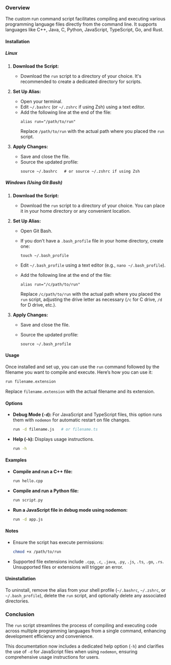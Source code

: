 ### Overview

The custom run command script facilitates compiling and executing various programming language files directly from the command line. It supports languages like C++, Java, C, Python, JavaScript, TypeScript, Go, and Rust.

#### Installation

##### Linux

1. **Download the Script:**

   - Download the `run` script to a directory of your choice. It's recommended to create a dedicated directory for scripts.

2. **Set Up Alias:**

   - Open your terminal.
   - Edit `~/.bashrc` (or `~/.zshrc` if using Zsh) using a text editor.
   - Add the following line at the end of the file:
     ```
     alias run="/path/to/run"
     ```
     Replace `/path/to/run` with the actual path where you placed the `run` script.

3. **Apply Changes:**
   - Save and close the file.
   - Source the updated profile:
     ```
     source ~/.bashrc   # or source ~/.zshrc if using Zsh
     ```

##### Windows (Using Git Bash)

1. **Download the Script:**

   - Download the `run` script to a directory of your choice. You can place it in your home directory or any convenient location.

2. **Set Up Alias:**

   - Open Git Bash.

   - If you don't have a `.bash_profile` file in your home directory, create one:

     ```
     touch ~/.bash_profile
     ```

   - Edit `~/.bash_profile` using a text editor (e.g., `nano ~/.bash_profile`).

   - Add the following line at the end of the file:
     ```
     alias run="/c/path/to/run"
     ```
     Replace `/c/path/to/run` with the actual path where you placed the `run` script, adjusting the drive letter as necessary (`/c` for C drive, `/d` for D drive, etc.).

3. **Apply Changes:**

   - Save and close the file.

   - Source the updated profile:
     ```
     source ~/.bash_profile
     ```

#### Usage

Once installed and set up, you can use the `run` command followed by the filename you want to compile and execute. Here’s how you can use it:

```bash
run filename.extension
```

Replace `filename.extension` with the actual filename and its extension.

#### Options

- **Debug Mode (`-d`):** For JavaScript and TypeScript files, this option runs them with `nodemon` for automatic restart on file changes.

  ```bash
  run -d filename.js   # or filename.ts
  ```

- **Help (`-h`):** Displays usage instructions.
  ```bash
  run -h
  ```

#### Examples

- **Compile and run a C++ file:**

  ```bash
  run hello.cpp
  ```

- **Compile and run a Python file:**

  ```bash
  run script.py
  ```

- **Run a JavaScript file in debug mode using nodemon:**
  ```bash
  run -d app.js
  ```

#### Notes

- Ensure the script has execute permissions:

  ```bash
  chmod +x /path/to/run
  ```

- Supported file extensions include `.cpp`, `.c`, `.java`, `.py`, `.js`, `.ts`, `.go`, `.rs`. Unsupported files or extensions will trigger an error.

#### Uninstallation

To uninstall, remove the alias from your shell profile (`~/.bashrc`, `~/.zshrc`, or `~/.bash_profile`), delete the `run` script, and optionally delete any associated directories.

### Conclusion

The `run` script streamlines the process of compiling and executing code across multiple programming languages from a single command, enhancing development efficiency and convenience.

This documentation now includes a dedicated help option (`-h`) and clarifies the use of `-d` for JavaScript files when using `nodemon`, ensuring comprehensive usage instructions for users.
